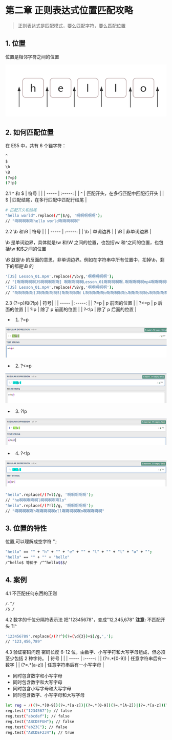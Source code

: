 # 第二章 正则表达式位置匹配攻略

> 正则表达式是匹配模式，要么匹配字符，要么匹配位置

## 1. 位置

位置是相邻字符之间的位置

![](./lib/95d0faf6b21f9414d24c8281b3046746.png)

## 2. 如何匹配位置

在 ES5 中，共有 6 个锚字符：

```bash
^
$
\b
\B
(?=p)
(?!p)
```

2.1 ^ 和 \$
| 符号 | |
| ----- | :-----: |
| ^ | 匹配开头，在多行匹配中匹配行开头 |
| \$ | 匹配结尾，在多行匹配中匹配行结尾 |

```bash
# 匹配开头和结尾
"hello world".replace(/^|$/g, '啊啊啊啊啊');
// "啊啊啊啊啊hello world啊啊啊啊啊"
```

2.2 \b 和\B
| 符号 | |
| ----- | :-----: |
| \b | 单词边界 |
| \B | 非单词边界 |

\b 是单词边界，具体就是\w 和\W 之间的位置，也包括\w 和^之间的位置，也包括\w 和\$之间的位置

\B 就是\b 的反面的意思，非单词边界。例如在字符串中所有位置中，扣掉\b，剩下的都是\B 的

```bash
'[JS] Lesson_01.mp4'.replace(/\b/g,'啊啊啊啊啊');
// "[啊啊啊啊啊JS啊啊啊啊啊] 啊啊啊啊啊Lesson_01啊啊啊啊啊.啊啊啊啊啊mp4啊啊啊啊啊"
'[JS] Lesson_01.mp4'.replace(/\B/g,'啊啊啊啊啊');
// "啊啊啊啊啊[J啊啊啊啊啊S]啊啊啊啊啊 L啊啊啊啊啊e啊啊啊啊啊s啊啊啊啊啊s啊啊啊啊啊o啊啊啊啊啊n啊啊啊啊啊_啊啊啊啊啊0啊啊啊啊啊1.m啊啊啊啊啊p啊啊啊啊啊4"
```

2.3 (?=p)和(?!p)
| 符号| |
| ----- | :-----: |
| ?=p | p 前面的位置 |
| ?<=p | p 后面的位置 |
| ?!p | 除了 p 前面的位置 |
| ?<!p | 除了 p 后面的位置 |

- 1. ?=p

![](./lib/QQ截图20200914173435.png)

- 2. ?<=p

![](./lib/QQ截图20200914173452.png)

- 3. ?!p

![](./lib/QQ截图20200914173502.png)

- 4. ?<!p

![](./lib/QQ截图20200914173512.png)

```bash
"hello".replace(/(?=l)/g, '啊啊啊啊啊');
// "he啊啊啊啊啊l啊啊啊啊啊lo"
"hello".replace(/(?!l)/g, '啊啊啊啊啊');
// "啊啊啊啊啊h啊啊啊啊啊ell啊啊啊啊啊o啊啊啊啊啊"
```

## 3. 位置的特性

位置,可以理解成空字符 '';

```bash
"hello" == "" + "h" + "" + "e" + "" + "l" + "" + "l" + "o" + "";
"hello" == "" + "" + "hello"
/^hello$ 等价于 /^^hello$$$/
```

## 4. 案例

4.1 不匹配任何东西的正则

```bash
/.^/
/$./
```

4.2 数字的千位分隔符表示法
把"12345678"，变成"12,345,678"
**注意:** 不匹配开头 ?!^

```bash
'123456789'.replace(/(?!^)(?=(\d{3})+$)/g,',');
// "123,456,789"
```

4.3 验证密码问题
密码长度 6-12 位，由数字、小写字符和大写字母组成，但必须至少包括 2 种字符。
| 符号 | |
| ----- | :-----: |
| (?=.\*[0-9]) | 任意字符串后有一数字 |
| (?=.\*[a-z]) | 任意字符串后有一小写字母 |

- 同时包含数字和小写字母
- 同时包含数字和大写字母
- 同时包含小写字母和大写字母
- 同时包含数字、小写字母和大写字母

```bash
let reg = /((?=.*[0-9])(?=.*[a-z])|(?=.*[0-9])(?=.*[A-Z])|(?=.*[a-z])(?=.*[A-Z]))^[0-9A-Za-z]{6,12}$/g;
reg.test("1234567"); // false
reg.test("abcdef"); // false
reg.test("ABCDEFGH"); // false
reg.test("ab23C"); // false
reg.test("ABCDEF234"); // true
```
